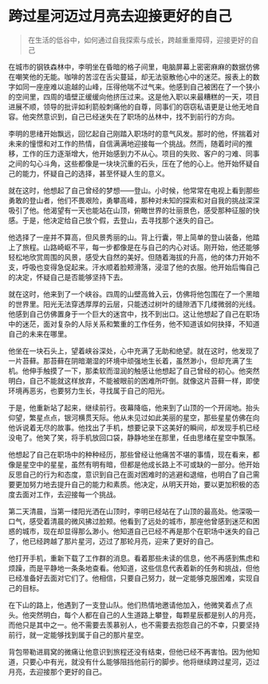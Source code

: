 # 跨过星河迈过月亮去迎接更好的自己
> 在生活的低谷中，如何通过自我探索与成长，跨越重重障碍，迎接更好的自己

在城市的钢铁森林中，李明坐在昏暗的格子间里，电脑屏幕上密密麻麻的数据仿佛在嘲笑他的无能。咖啡的苦涩在舌尖蔓延，却无法驱散他心中的迷茫。报表上的数字如同一座座难以逾越的山峰，压得他喘不过气来。他感到自己被困在了一个狭小的空间里，四周的墙壁正缓缓向他挤压过来。这是他入职以来最糟糕的一天，项目进展不顺，领导的批评如利箭般刺痛他的自尊，同事们的窃窃私语更是让他无地自容。他突然意识到，自己已经迷失在了职场的丛林中，找不到前行的方向。

李明的思绪开始飘远，回忆起自己刚踏入职场时的意气风发。那时的他，怀揣着对未来的憧憬和对工作的热情，自信满满地迎接每一个挑战。然而，随着时间的推移，工作的压力逐渐增大，他开始感到力不从心。项目的失败、客户的刁难、同事之间的勾心斗角，这些都像是一块块沉重的石头，压在了他的心上。他开始怀疑自己的能力，怀疑自己的选择，甚至怀疑人生的意义。

就在这时，他想起了自己曾经的梦想——登山。小时候，他常常在电视上看到那些勇敢的登山者，他们不畏艰险，勇攀高峰，那种对未知的探索和对自我的挑战深深吸引了他。他渴望有一天也能站在山顶，俯瞰世界的壮丽景色，感受那种征服的快感。于是，他决定给自己放个假，去登山，去寻找那个迷失的自己。

他选择了一座并不算高，但风景秀丽的山。背上行囊，带上简单的登山装备，他踏上了旅程。山路崎岖不平，每一步都像是在与自己的内心对话。刚开始，他还能够轻松地欣赏周围的风景，感受大自然的美好。但随着海拔的升高，他的体力开始不支，呼吸也变得急促起来。汗水顺着脸颊滑落，浸湿了他的衣服。他开始后悔自己的决定，怀疑自己是否能够坚持下去。

就在这时，他来到了一个峡谷。四周的山壁高耸入云，仿佛将他包围在了一个黑暗的世界里。阳光无法穿透厚厚的云层，只能透过树叶的缝隙洒下几缕微弱的光线。他感到自己仿佛置身于一个巨大的迷宫中，找不到出口。这让他想起了自己在职场中的迷茫，面对复杂的人际关系和繁重的工作任务，他不知道该如何抉择，不知道自己的未来在哪里。

他坐在一块石头上，望着峡谷深处，心中充满了无助和绝望。就在这时，他发现了一片苔藓。那苔藓在阴暗潮湿的环境中顽强地生长着，虽然渺小，但却充满了生机。他伸手触摸了一下，那柔软而湿润的触感让他想起了自己曾经的初心。他突然明白，自己不能就这样放弃，不能被眼前的困难所吓倒。就像这片苔藓一样，即使环境再恶劣，也要努力生长，寻找属于自己的阳光。

于是，他重新站了起来，继续前行。夜幕降临，他来到了山顶的一个开阔地。抬头仰望，繁星点点，银河横贯天际。他从未见过如此美丽的星空，那些星星仿佛在向他诉说着无尽的故事。他找出了手机，想要记录下这美好的瞬间，却发现手机已经没电了。他笑了笑，将手机放回口袋，静静地坐在那里，任由思绪在星空中飘荡。

他想起了自己在职场中的种种经历，那些曾经让他痛苦不堪的事情，现在看来，都像是星空中的星星，虽然有明有暗，但都是他成长路上不可或缺的一部分。他开始反思自己的行为和态度，意识到自己在面对困难时的逃避和退缩，也明白了自己需要更加努力地去提升自己的能力和素质。他决定，从明天开始，要以更加积极的态度去面对工作，去迎接每一个挑战。

第二天清晨，当第一缕阳光洒在山顶时，李明已经站在了山顶的最高处。他深吸一口气，感受着清晨的微风拂过脸颊。他看到了远处的城市，那座他曾感到迷茫和困惑的城市，现在却显得那么渺小。他知道自己已经不再是那个在职场中迷失的自己了，他已经跨越了那片星河，迈过了那轮月亮，迎来了更好的自己。

他打开手机，重新下载了工作群的消息。看着那些未读的信息，他不再感到焦虑和烦躁，而是平静地一条条地查看。他知道，这些信息代表着新的任务和挑战，但他已经准备好去面对它们了。他相信，只要自己努力，就一定能够克服困难，实现自己的目标。

在下山的路上，他遇到了一支登山队。他们热情地邀请他加入，他微笑着点了点头。他突然明白，每个人都在自己的人生道路上攀登，每颗星辰都是别人的月亮，而他只是其中之一。他不需要去羡慕别人，也不需要去抱怨自己的不幸，只要坚持前行，就一定能够找到属于自己的那片星空。

背包带勒进肩窝的微痛让他意识到旅程还没有结束，但他已经不再害怕。因为他知道，只要心中有光，就没有什么能够阻挡他前行的脚步。他将继续跨过星河，迈过月亮，去迎接那个更好的自己。